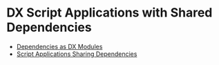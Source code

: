 # DX Script Applications with Shared Dependencies
- [Dependencies as DX Modules](dependencies_as_module.md)
- [Script Applications Sharing Dependencies](sharing_dependencies.md)

